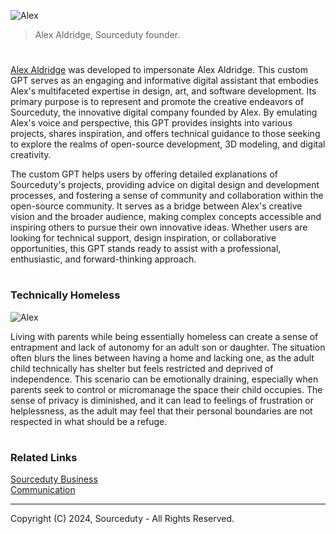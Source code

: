 ![Alex](https://github.com/user-attachments/assets/55f63001-417a-4b47-a7ba-da49777e3e63)

> Alex Aldridge, Sourceduty founder.

#

[Alex Aldridge](https://chatgpt.com/g/g-mdnYSJr20-alex-aldridge) was developed to impersonate Alex Aldridge. This custom GPT serves as an engaging and informative digital assistant that embodies Alex's multifaceted expertise in design, art, and software development. Its primary purpose is to represent and promote the creative endeavors of Sourceduty, the innovative digital company founded by Alex. By emulating Alex's voice and perspective, this GPT provides insights into various projects, shares inspiration, and offers technical guidance to those seeking to explore the realms of open-source development, 3D modeling, and digital creativity.

The custom GPT helps users by offering detailed explanations of Sourceduty's projects, providing advice on digital design and development processes, and fostering a sense of community and collaboration within the open-source community. It serves as a bridge between Alex's creative vision and the broader audience, making complex concepts accessible and inspiring others to pursue their own innovative ideas. Whether users are looking for technical support, design inspiration, or collaborative opportunities, this GPT stands ready to assist with a professional, enthusiastic, and forward-thinking approach.

#
### Technically Homeless

![Alex](https://github.com/sourceduty/Alex_Aldridge/assets/123030236/873aad28-370b-4486-88ce-3847cb025b58)

Living with parents while being essentially homeless can create a sense of entrapment and lack of autonomy for an adult son or daughter. The situation often blurs the lines between having a home and lacking one, as the adult child technically has shelter but feels restricted and deprived of independence. This scenario can be emotionally draining, especially when parents seek to control or micromanage the space their child occupies. The sense of privacy is diminished, and it can lead to feelings of frustration or helplessness, as the adult may feel that their personal boundaries are not respected in what should be a refuge.

#
### Related Links

[Sourceduty Business](https://github.com/sourceduty/Sourceduty_Business)
<br>
[Communication](https://github.com/sourceduty/Communication)

***
Copyright (C) 2024, Sourceduty - All Rights Reserved.
